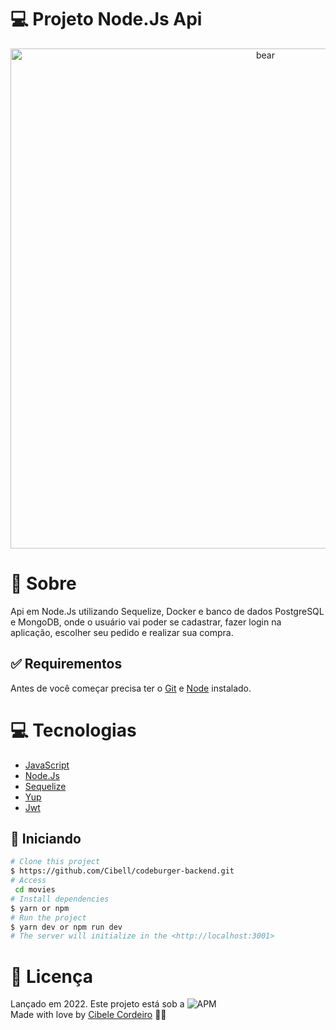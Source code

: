 # 💻 Projeto Node.Js Api
<p align="center">
<img src="https://media3.giphy.com/media/IdO85a8gN8HyiiNwhv/giphy.gif?cid=790b761124ba837f794ba627538a8c593b0d967229e027ff&rid=giphy.gif&ct=g" alt="bear" width="800px">
<p/>

# :speech_balloon: Sobre

Api em Node.Js utilizando Sequelize, Docker e banco de dados PostgreSQL e MongoDB, onde o usuário vai poder se cadastrar, fazer login na aplicação, escolher seu pedido e realizar sua compra.

## :white_check_mark: Requirementos ##

Antes de você começar precisa ter o [Git](https://git-scm.com) e [Node](https://nodejs.org/en/) instalado.


# :computer: Tecnologias

- [JavaScript](https://developer.mozilla.org/pt-BR/docs/Web/JavaScript)
- [Node.Js](https://nodejs.org/en/)
- [Sequelize](https://sequelize.org/)
- [Yup](https://www.npmjs.com/package/yup)
- [Jwt](https://jwt.io/)

## :checkered_flag: Iniciando ##

```bash
# Clone this project
$ https://github.com/Cibell/codeburger-backend.git
# Access
 cd movies
# Install dependencies
$ yarn or npm 
# Run the project
$ yarn dev or npm run dev 
# The server will initialize in the <http://localhost:3001>
```

# :closed_book: Licença

Lançado em 2022. Este projeto está sob a ![APM](https://img.shields.io/apm/l/dev)<br>
Made with love by [Cibele Cordeiro](https://github.com/Cibell) 💜🚀
